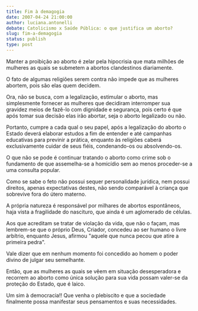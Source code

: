 ```yaml
---
title: Fim à demagogia
date: 2007-04-24 21:00:00
author: luciana.antonelli
debate: Catolicismo x Saúde Pública: o que justifica um aborto?
slug: fim-a-demagogia
status: publish 
type: post
---
```


Manter a proibição ao aborto é zelar pela hipocrisia que mata milhões de mulheres as quais se submetem a abortos clandestinos diariamente.  

O fato de algumas religiões serem contra não impede que as mulheres abortem, pois são elas quem decidem.   

Ora, não se busca, com a legalização, estimular o aborto, mas simplesmente fornecer as mulheres que decidiram interromper sua gravidez meios de fazê-lo com dignidade e segurança, pois certo é que após tomar sua decisão elas irão abortar, seja o aborto legalizado ou não.  

Portanto, cumpre a cada qual o seu papel, após a legalização do aborto o Estado deverá elaborar estudos a fim de entender e até campanhas educativas para previnir a prática, enquanto às religiões caberá exclusivamente cuidar de seus fiéis, condenando-os ou absolvendo-os.  

O que não se pode é continuar tratando o aborto como crime sob o fundamento de que assemelha-se a homicídio sem ao menos proceder-se a uma consulta popular.   

Como se sabe o feto não possui sequer personalidade jurídica, nem possui direitos, apenas expectativas destes, não sendo comparável à criança que sobrevive fora do útero materno.   

A própria natureza é responsável por milhares de abortos espontâneos, haja vista a fragilidade do nascituro, que ainda é um aglomerado de células.  

Aos que acreditam se tratar de violação da vida, que não o façam, mas lembrem-se que o próprio Deus, Criador, concedeu ao ser humano o livre arbítrio, enquanto Jesus, afirmou "aquele que nunca pecou que atire a primeira pedra".  

Vale dizer que em nenhum momento foi concedido ao homem o poder divino de julgar seu semelhante.  

Então, que as mulheres as quais se vêem em situação desesperadora e recorrem ao aborto como única solução para sua vida possam valer-se da proteção do Estado, que é laico.  

Um sim à democracia!! Que venha o plebiscito e que a sociedade finalmente possa manifestar seus pensamentos e suas necessidades.
